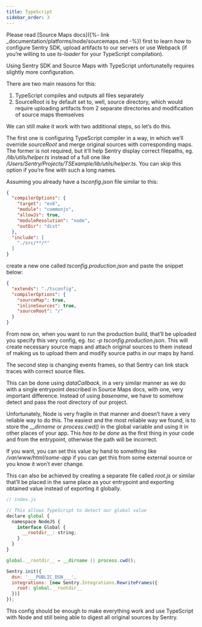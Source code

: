 ```yaml
---
title: TypeScript
sidebar_order: 3
---
```


Please read [Source Maps docs]({%- link _documentation/platforms/node/sourcemaps.md -%}) first to learn how to configure Sentry SDK, upload artifacts to our servers or use Webpack (if you’re willing to use _ts-loader_ for your TypeScript compilation).

Using Sentry SDK and Source Maps with TypeScript unfortunatelly requires slightly more configuration.

There are two main reasons for this:

1.  TypeScript compiles and outputs all files separately
2.  SourceRoot is by default set to, well, source directory, which would require uploading artifacts from 2 separate directories and modification of source maps themselves

We can still make it work with two additional steps, so let’s do this.

The first one is configuring TypeScript compiler in a way, in which we’ll override _sourceRoot_ and merge original sources with corresponding maps. The former is not required, but it’ll help Sentry display correct filepaths, eg. _/lib/utils/helper.ts_ instead of a full one like _/Users/Sentry/Projects/TSExample/lib/utils/helper.ts_. You can skip this option if you’re fine with such a long names.

Assuming you already have a _tsconfig.json_ file similar to this:

```json
{
  "compilerOptions": {
    "target": "es6",
    "module": "commonjs",
    "allowJs": true,
    "moduleResolution": "node",
    "outDir": "dist"
  },
  "include": [
    "./src/**/*"
  ]
}
```

create a new one called _tsconfig.production.json_ and paste the snippet below:

```json
{
  "extends": "./tsconfig",
  "compilerOptions": {
    "sourceMap": true,
    "inlineSources": true,
    "sourceRoot": "/"
  }
}
```

From now on, when you want to run the production build, that’ll be uploaded you specify this very config, eg. _tsc -p tsconfig.production.json_. This will create necessary source maps and attach original sources to them instead of making us to upload them and modify source paths in our maps by hand.

The second step is changing events frames, so that Sentry can link stack traces with correct source files.

This can be done using _dataCallback_, in a very similar manner as we do with a single entrypoint described in Source Maps docs, with one, very important difference. Instead of using _basename_, we have to somehow detect and pass the root directory of our project.

Unfortunately, Node is very fragile in that manner and doesn’t have a very reliable way to do this. The easiest and the most reliable way we found, is to store the ___dirname_ or _process.cwd()_ in the global variable and using it in other places of your app. This _has to be done_ as the first thing in your code and from the entrypoint, otherwise the path will be incorrect.

If you want, you can set this value by hand to something like _/var/www/html/some-app_ if you can get this from some external source or you know it won’t ever change.

This can also be achieved by creating a separate file called _root.js_ or similar that’ll be placed in the same place as your entrypoint and exporting obtained value instead of exporting it globally.

```javascript
// index.js

// This allows TypeScript to detect our global value
declare global {
  namespace NodeJS {
    interface Global {
      __rootdir__: string;
    }
  }
}

global.__rootdir__ = __dirname || process.cwd();
```

```javascript
Sentry.init({
  dsn: '___PUBLIC_DSN___',
  integrations: [new Sentry.Integrations.RewriteFrames({
    root: global.__rootdir__
  })]
});
```

This config should be enough to make everything work and use TypeScript with Node and still being able to digest all original sources by Sentry.
